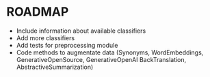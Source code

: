 # ROADMAP

* Include information about available classifiers
* Add more classifiers
* Add tests for preprocessing module
* Code methods to augmentate data (Synonyms, WordEmbeddings, GenerativeOpenSource, GenerativeOpenAI BackTranslation, AbstractiveSummarization)